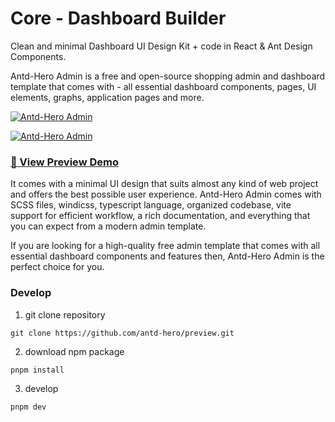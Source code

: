 # Core - Dashboard Builder

Clean and minimal Dashboard UI Design Kit + code in React & Ant Design Components.

Antd-Hero Admin is a free and open-source shopping admin and dashboard template that comes with - all essential dashboard components, pages, UI elements, graphs, application pages and more.

[![Antd-Hero Admin](https://assets-phi.vercel.app/antd-hero-preview/preview-1_1649689274802.png)](https://antd-hero.vercel.app)

[![Antd-Hero Admin](https://assets-phi.vercel.app/antd-hero-preview/preview-2_1636636118058.png)](https://antd-hero.vercel.app)

### [🚀 View Preview Demo](https://antd-hero.vercel.app)

It comes with a minimal UI design that suits almost any kind of web project and offers the best possible user experience. Antd-Hero Admin comes with SCSS files, windicss, typescript language, organized codebase, vite support for efficient workflow, a rich documentation, and everything that you can expect from a modern admin template.

If you are looking for a high-quality free admin template that comes with all essential dashboard components and features then, Antd-Hero Admin is the perfect choice for you.

### Develop

1. git clone repository

```
git clone https://github.com/antd-hero/preview.git
```

2. download npm package

```
pnpm install
```

3. develop

```
pnpm dev
```
